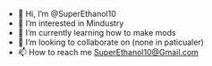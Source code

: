 - 👋 Hi, I’m @SuperEthanol10
- 👀 I’m interested in Mindustry
- 🌱 I’m currently learning how to make mods
- 💞️ I’m looking to collaborate on (none in paticualer)
- 📫 How to reach me SuperEthanol10@Gmail.com

<!---
SuperEthanol10/SuperEthanol10 is a ✨ special ✨ repository because its `README.md` (this file) appears on your GitHub profile.
You can click the Preview link to take a look at your changes.
--->
